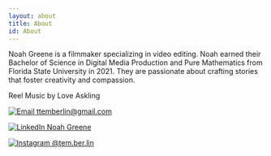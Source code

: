 ```yaml
---
layout: about
title: About
id: About
---
```



Noah Greene is a filmmaker specializing in video editing. Noah earned their Bachelor of Science
in Digital Media Production and Pure Mathematics from Florida
State University in 2021. They are passionate about crafting stories that 
foster creativity and compassion.

Reel Music by Love Askling

[![Email](../assets/email.png) ttemberlin@gmail.com](mailto:ttemberlin@gmail.com)

[![LinkedIn](../assets/linkedin.jpg) Noah Greene](https://www.linkedin.com/in/noah-greene-760091196/)

[![Instagram](../assets/instagram.png) @tem.ber.lin](https://instagram.com/tem.ber.lin?igshid=byqa48kh1rxv)
